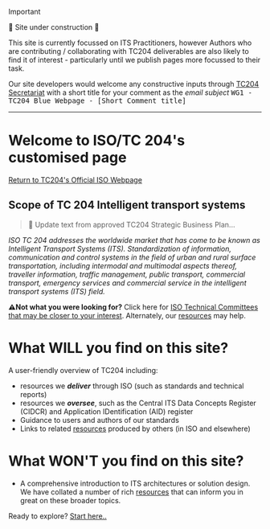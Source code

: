 <!-- tc204.md -->

>[!Important]
>🚧 Site under construction 🚧
> 
>This site  is currently focussed on ITS Practitioners, however Authors who are contributing / collaborating with TC204 deliverables are also likely to find it of interest - particularly until we publish pages more focussed to their task.
>
>Our site developers would welcome any constructive inputs through [TC204 Secretariat]( https://www.iso.org/committee/54706.html#secretariat) with a short title for your comment as the _email subject_ <kbd>WG1 - TC204 Blue Webpage - [Short Comment title] </kbd>
---
# Welcome to ISO/TC 204's customised page
[Return to TC204's Official ISO Webpage](https://www.iso.org/committee/54706.html)
 
## Scope of TC 204 Intelligent transport systems
>🚧 Update text from approved TC204 Strategic Business Plan...
 
_ISO TC 204 addresses the worldwide market that has come to be known as Intelligent Transport Systems  (ITS). Standardization of information, communication and control systems in the field of urban and rural surface transportation, including intermodal and multimodal aspects thereof, traveller information, traffic management, public transport, commercial transport, emergency services and commercial service in the intelligent transport systems (ITS) field._
 
**⚠️Not what you were looking for?** Click here for [ISO Technical Committees that may be closer to your interest](brain://api.thebrain.com/ap_AaC78Uk6NqQr1p80yUQ/EUV7sHa2okOmTjD0XEUh6Q/IsoTechnicalCommitteesThatMayBeMoreCloselyRelatedToYourInterest). Alternately, our [resources](brain://api.thebrain.com/ap_AaC78Uk6NqQr1p80yUQ/mlojWSuS60aoOQEmfJfptQ/Resources) may help.
 
# What WILL you find on this site? 
A user-friendly overview of TC204 including:
* resources we **_deliver_** through ISO (such as standards and technical reports)
* resources we **_oversee_**, such as the Central ITS Data Concepts Register (CIDCR) and Application IDentification (AID) register
* Guidance to users and authors of our standards
* Links to related [resources](brain://mlojWSuS60aoOQEmfJfptQ/Resources) produced by others (in ISO and elsewhere)
# What WON'T you find on this site?
* A comprehensive introduction to ITS architectures or solution design. We have collated a number of rich [resources](brain://api.thebrain.com/ap_AaC78Uk6NqQr1p80yUQ/mlojWSuS60aoOQEmfJfptQ/Resources) that can inform you in great on these broader topics.


Ready to explore?  [Start here\.\.](brain://4uMoReEcWEevHqFgU6AShA/StartHere)
